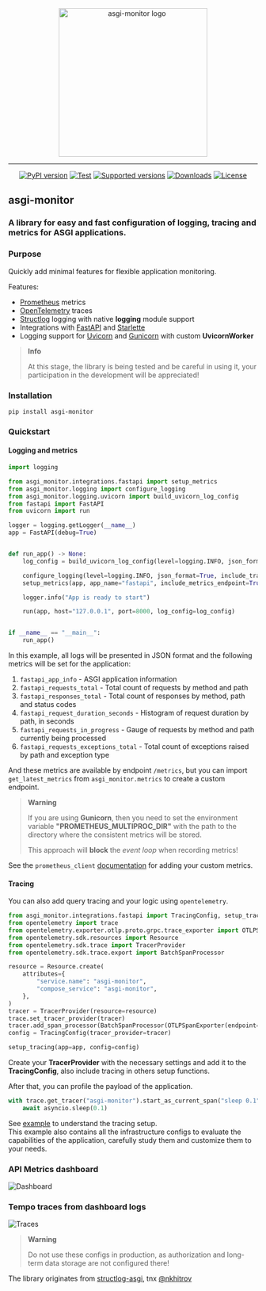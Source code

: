 <div align="center">
  <pictire>
    <img alt="asgi-monitor logo" src="docs/images/logo.png" height="300">
  </pictire>

  <hr>

  [![PyPI version](https://badge.fury.io/py/asgi-monitor.svg)](https://pypi.python.org/pypi/asgi-monitor)
  [![Test](https://github.com/draincoder/asgi-monitor/actions/workflows/ci.yaml/badge.svg)](https://github.com/draincoder/asgi-monitor/actions/workflows/ci.yaml)
  [![Supported versions](https://img.shields.io/pypi/pyversions/asgi-monitor.svg)](https://pypi.python.org/pypi/asgi-monitor)
  [![Downloads](https://img.shields.io/pypi/dm/asgi-monitor.svg)](https://pypistats.org/packages/asgi-monitor)
  [![License](https://img.shields.io/github/license/draincoder/asgi-monitor)](https://github.com/draincoder/asgi-monitor/blob/master/LICENSE)

</div>

## asgi-monitor
### A library for easy and fast configuration of logging, tracing and metrics for ASGI applications.

### Purpose

Quickly add minimal features for flexible application monitoring.

Features:
 - [Prometheus](https://prometheus.io) metrics
 - [OpenTelemetry](https://opentelemetry.io) traces
 - [Structlog](https://www.structlog.org/) logging with native **logging** module support
 - Integrations with [FastAPI](https://fastapi.tiangolo.com) and [Starlette](https://www.starlette.io)
 - Logging support for [Uvicorn](https://www.uvicorn.org) and [Gunicorn](https://gunicorn.org) with custom **UvicornWorker**

> **Info**
>
> At this stage, the library is being tested and be careful in using it,
> your participation in the development will be appreciated!


### Installation

```shell
pip install asgi-monitor
```

### Quickstart

#### Logging and metrics

```python
import logging

from asgi_monitor.integrations.fastapi import setup_metrics
from asgi_monitor.logging import configure_logging
from asgi_monitor.logging.uvicorn import build_uvicorn_log_config
from fastapi import FastAPI
from uvicorn import run

logger = logging.getLogger(__name__)
app = FastAPI(debug=True)


def run_app() -> None:
    log_config = build_uvicorn_log_config(level=logging.INFO, json_format=True, include_trace=False)

    configure_logging(level=logging.INFO, json_format=True, include_trace=False)
    setup_metrics(app, app_name="fastapi", include_metrics_endpoint=True, include_trace_exemplar=False)

    logger.info("App is ready to start")

    run(app, host="127.0.0.1", port=8000, log_config=log_config)


if __name__ == "__main__":
    run_app()
```

In this example, all logs will be presented in JSON format and the following metrics will be set for the application:
1. `fastapi_app_info` - ASGI application information
2. `fastapi_requests_total` - Total count of requests by method and path
3. `fastapi_responses_total` - Total count of responses by method, path and status codes
4. `fastapi_request_duration_seconds` - Histogram of request duration by path, in seconds
5. `fastapi_requests_in_progress` - Gauge of requests by method and path currently being processed
6. `fastapi_requests_exceptions_total` - Total count of exceptions raised by path and exception type

And these metrics are available by endpoint `/metrics`,
but you can import `get_latest_metrics` from `asgi_monitor.metrics` to create a custom endpoint.

> **Warning**
>
> If you are using **Gunicorn**, then you need to set the environment variable **"PROMETHEUS_MULTIPROC_DIR"**
> with the path to the directory where the consistent metrics will be stored.
>
> This approach will **block** the _event loop_ when recording metrics!

See the `prometheus_client` [documentation](https://prometheus.github.io/client_python/) for adding your custom metrics.

#### Tracing

You can also add query tracing and your logic using `opentelemetry`.

```python
from asgi_monitor.integrations.fastapi import TracingConfig, setup_tracing
from opentelemetry import trace
from opentelemetry.exporter.otlp.proto.grpc.trace_exporter import OTLPSpanExporter
from opentelemetry.sdk.resources import Resource
from opentelemetry.sdk.trace import TracerProvider
from opentelemetry.sdk.trace.export import BatchSpanProcessor

resource = Resource.create(
    attributes={
        "service.name": "asgi-monitor",
        "compose_service": "asgi-monitor",
    },
)
tracer = TracerProvider(resource=resource)
trace.set_tracer_provider(tracer)
tracer.add_span_processor(BatchSpanProcessor(OTLPSpanExporter(endpoint="http://asgi-monitor.tempo:4317")))
config = TracingConfig(tracer_provider=tracer)

setup_tracing(app=app, config=config)
```

Create your **TracerProvider** with the necessary settings and add it to the **TracingConfig**,
also include tracing in others setup functions.

After that, you can profile the payload of the application.

```python
with trace.get_tracer("asgi-monitor").start_as_current_span("sleep 0.1"):
    await asyncio.sleep(0.1)
```

See [example](https://github.com/draincoder/asgi-monitor/blob/develop/examples/real_world/app/main.py)
to understand the tracing setup.\
This example also contains all the infrastructure configs to evaluate the capabilities of the application,
carefully study them and customize them to your needs.

### API Metrics dashboard
![Dashboard](docs/images/dashboard.png)

### Tempo traces from dashboard logs
![Traces](docs/images/traces.png)

> **Warning**
>
> Do not use these configs in production, as authorization and long-term data storage are not configured there!
>

The library originates from [structlog-asgi](https://github.com/nkhitrov/structlog-asgi),
tnx [@nkhitrov](https://github.com/nkhitrov)
